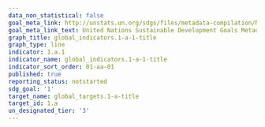 ```yaml
---
data_non_statistical: false
goal_meta_link: http://unstats.un.org/sdgs/files/metadata-compilation/Metadata-Goal-1.pdf
goal_meta_link_text: United Nations Sustainable Development Goals Metadata (pdf 894kB)
graph_title: global_indicators.1-a-1-title
graph_type: line
indicator: 1.a.1
indicator_name: global_indicators.1-a-1-title
indicator_sort_order: 01-aa-01
published: true
reporting_status: notstarted
sdg_goal: '1'
target_name: global_targets.1-a-title
target_id: 1.a
un_designated_tier: '3'
---
```

